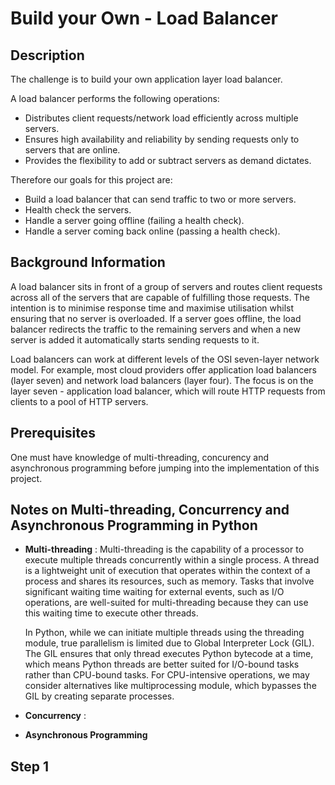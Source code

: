 # Build your Own - Load Balancer

## Description
The challenge is to build your own application layer load balancer.

A load balancer performs the following operations:
* Distributes client requests/network load efficiently across multiple servers.
* Ensures high availability and reliability by sending requests only to servers that are online.
* Provides the flexibility to add or subtract servers as demand dictates.

Therefore our goals for this project are:
* Build a load balancer that can send traffic to two or more servers.
* Health check the servers.
* Handle a server going offline (failing a health check).
* Handle a server coming back online (passing a health check).


## Background Information
A load balancer sits in front of a group of servers and routes client requests across all of the servers that are capable of fulfilling those requests. The intention is to minimise response time and maximise utilisation whilst ensuring that no server is overloaded. If a server goes offline, the load balancer redirects the traffic to the remaining servers and when a new server is added it automatically starts sending requests to it.

Load balancers can work at different levels of the OSI seven-layer network model. For example, most cloud providers offer application load balancers (layer seven) and network load balancers (layer four). The focus is on the layer seven - application load balancer, which will route HTTP requests from clients to a pool of HTTP servers.


## Prerequisites
One must have knowledge of multi-threading, concurency and asynchronous programming before jumping into the implementation of this project.


## Notes on Multi-threading, Concurrency and Asynchronous Programming in Python
- **Multi-threading** :
Multi-threading is the capability of a processor to execute multiple threads concurrently within a single process. A thread is a lightweight unit of execution that operates within the context of a process and shares its resources, such as memory.
Tasks that involve significant waiting time waiting for external events, such as I/O operations, are well-suited for multi-threading because they can use this waiting time to execute other threads.

    In Python, while we can initiate multiple threads using the threading module, true parallelism is limited due to Global Interpreter Lock (GIL). The GIL ensures that only thread executes Python bytecode at a time, which means Python threads are better suited for 
    I/O-bound tasks rather than CPU-bound tasks. For CPU-intensive operations, we may consider alternatives like multiprocessing module, which bypasses the GIL by creating separate processes.

- **Concurrency** :



- **Asynchronous Programming**

## Step 1
<!-- In this step your goal is to create a basic server that can start-up, listen for incoming connections and then forward them to a single server.
The first sub-step then is to create a program (I’ll call it ‘lb’) that will start up and listen for connections on on a specified port (i.e. 80 for HTTP).
Next up we want to forward the request made to the load balancer to a back end server. This involves opening a connection to the back end server, making the same request to it that we received, then passing the result back to the client.
In order to handle multiple clients making requests you’ll need to add some concurrency, either with your programming language’s async framework or threads. -->

